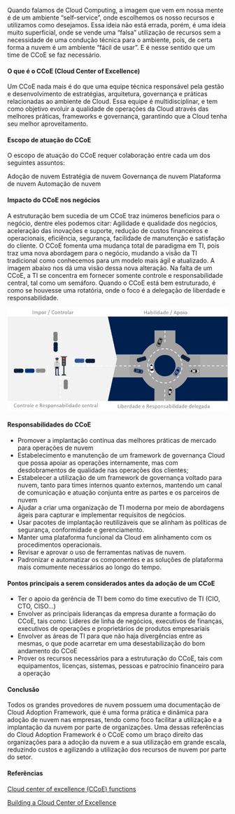 Quando falamos de Cloud Computing, a imagem que vem em nossa mente é de um ambiente “self-service”, onde escolhemos os nosso recursos e utilizamos como desejamos. Essa ideia não está errada, porém, é uma ideia muito superficial, onde se vende uma “falsa” utilização de recursos sem a necessidade de uma condução técnica para o ambiente, pois, de certa forma a nuvem é um ambiente “fácil de usar”. E é nesse sentido que um time de CCoE se faz necessário. 

#### O que é o CCoE (Cloud Center of Excellence)

Um CCoE nada mais é do que uma equipe técnica responsável pela gestão e desenvolvimento de estratégias, arquitetura, governança e práticas relacionadas ao ambiente de Cloud. Essa equipe é multidisciplinar, e tem como objetivo evoluir a qualidade de operações da Cloud através das melhores práticas, frameworks e governança, garantindo que a Cloud tenha seu melhor aproveitamento.

#### Escopo de atuação do CCoE

O escopo de atuação do CCoE requer colaboração entre cada um dos seguintes assuntos:

Adoção de nuvem
Estratégia de nuvem
Governança de nuvem
Plataforma de nuvem
Automação de nuvem

#### Impacto do CCoE nos negócios

A estruturação bem sucedia de um CCoE traz inúmeros benefícios para o negócio, dentre eles podemos citar: Agilidade e qualidade dos negócios, aceleração das inovações e suporte, redução de custos financeiros e operacionais, eficiência, segurança, facilidade de manutenção e satisfação do cliente.
O CCoE fomenta uma mudança total de paradigma em TI, pois traz uma nova abordagem para o negócio, mudando a visão da TI tradicional como conhecemos para um modelo mais ágil e atualizado.
A imagem abaixo nos dá uma visão dessa nova alteração. Na falta de um CCoE, a TI se concentra em fornecer somente controle e responsabilidade central, tal como um semáforo. Quando o CCoE está bem estruturado, é como se houvesse uma rotatória, onde o foco é a delegação de liberdade e responsabilidade.

![CCoE](../_images/CCoE.jpg)

#### Responsabilidades do CCoE

- Promover a implantação contínua das melhores práticas de mercado para operações de nuvem
- Estabelecimento e manutenção de um framework de governança Cloud que possa apoiar as operações internamente, mas com desdobramentos de qualidade nas operações dos clientes; 
- Estabelecer a utilização de um framework de governança voltado para nuvem, tanto para times internos quanto externos, mantendo um canal de comunicação e atuação conjunta entre as partes e os parceiros de nuvem
- Ajudar a criar uma organização de TI moderna por meio de abordagens ágeis para capturar e implementar requisitos de negócios.
- Usar pacotes de implantação reutilizáveis que se alinham às políticas de segurança, conformidade e gerenciamento.
- Manter uma plataforma funcional da Cloud em alinhamento com os procedimentos operacionais.
- Revisar e aprovar o uso de ferramentas nativas de nuvem.
- Padronizar e automatizar os componentes e as soluções de plataforma mais comumente necessários ao longo do tempo.

#### Pontos principais a serem considerados antes da adoção de um CCoE

- Ter o apoio da gerência de TI bem como do time executivo de TI (CIO, CTO, CISO...)
- Envolver as principais lideranças da empresa durante a formação do CCoE, tais como: Líderes de linha de negócios, executivos de finanças, executivos de operações e proprietários de produtos empresariais
- Envolver as áreas de TI para que não haja divergências entre as mesmas, o que pode acarretar em uma desestabilização do bom andamento do CCoE
- Prover os recursos necessários para a estruturação do CCoE, tais com equipamentos, licenças, sistemas, pessoas e patrocínio financeiro para a operação

#### Conclusão

Todos os  grandes provedores de nuvem possuem uma documentação de Cloud Adoption Framework, que é uma forma prática e dinâmica para adoção de nuvem nas empresas, tendo como foco facilitar a utilização e a implantação da nuvem por parte de organizações. Uma dessas referências do Cloud Adoption Framework é o CCoE como um braço direito das organizações para a adoção da nuvem e a sua utilização em grande escala, reduzindo custos e agilizando a utilização dos recursos de nuvem por parte do setor.

#### Referências

[Cloud center of excellence (CCoE) functions](https://docs.microsoft.com/en-us/azure/cloud-adoption-framework/organize/cloud-center-of-excellence)

[Building a Cloud Center of Excellence](https://services.google.com/fh/files/misc/cloud_center_of_excellence.pdf)